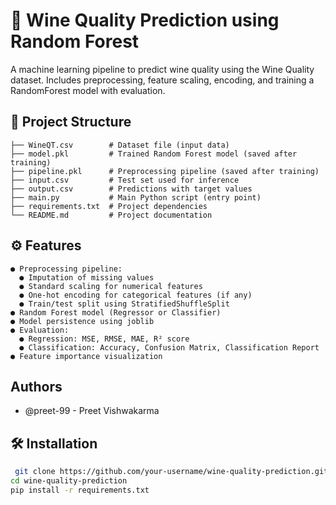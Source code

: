 
# 🍷 Wine Quality Prediction using Random Forest

A machine learning pipeline to predict wine quality using the Wine Quality dataset. Includes preprocessing, feature scaling, encoding, and training a RandomForest model with evaluation.



## 📂 Project Structure

```text
├── WineQT.csv        # Dataset file (input data)  
├── model.pkl         # Trained Random Forest model (saved after training)  
├── pipeline.pkl      # Preprocessing pipeline (saved after training)  
├── input.csv         # Test set used for inference  
├── output.csv        # Predictions with target values  
├── main.py           # Main Python script (entry point)  
├── requirements.txt  # Project dependencies  
└── README.md         # Project documentation 
````

## ⚙️ Features
```text
● Preprocessing pipeline:
  ● Imputation of missing values
  ● Standard scaling for numerical features
  ● One-hot encoding for categorical features (if any)
  ● Train/test split using StratifiedShuffleSplit
● Random Forest model (Regressor or Classifier)
● Model persistence using joblib
● Evaluation:
  ● Regression: MSE, RMSE, MAE, R² score
  ● Classification: Accuracy, Confusion Matrix, Classification Report
● Feature importance visualization
```    
## Authors

-  @preet-99 - Preet Vishwakarma

## 🛠️ Installation
```bash
 git clone https://github.com/your-username/wine-quality-prediction.git
cd wine-quality-prediction
pip install -r requirements.txt

```